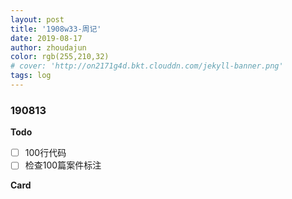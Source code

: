 ```yaml
---
layout: post
title: '1908w33-周记'
date: 2019-08-17
author: zhoudajun
color: rgb(255,210,32)
# cover: 'http://on2171g4d.bkt.clouddn.com/jekyll-banner.png'
tags: log
---
```


### 190813

**Todo**

+ [ ] 100行代码
+ [ ] 检查100篇案件标注

**Card**






